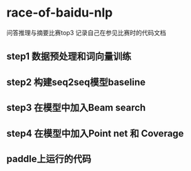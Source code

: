 # race-of-baidu-nlp
问答推理与摘要比赛top3
记录自己在参见比赛时的代码文档
## step1 数据预处理和词向量训练
## step2 构建seq2seq模型baseline
## step3 在模型中加入Beam search
## step4 在模型中加入Point net 和 Coverage
## paddle上运行的代码
